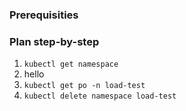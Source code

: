 ### Prerequisities

### Plan step-by-step
1. `kubectl get namespace` <script src='https://wzrd.in/standalone/copy-button@latest'></script>
2. hello
3. `kubectl get po -n load-test`
4. `kubectl delete namespace load-test` <script src='https://wzrd.in/standalone/copy-button@latest'></script>